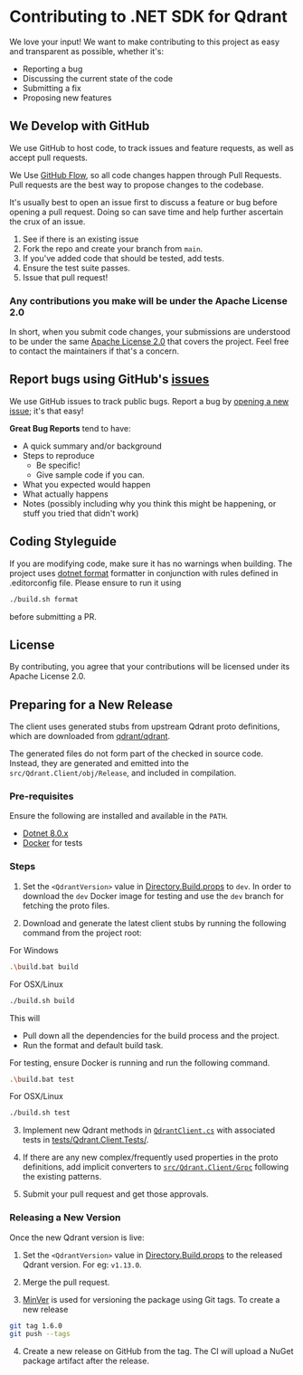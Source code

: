 # Contributing to .NET SDK for Qdrant

We love your input! We want to make contributing to this project as easy and transparent as possible, whether it's:

- Reporting a bug
- Discussing the current state of the code
- Submitting a fix
- Proposing new features

## We Develop with GitHub

We use GitHub to host code, to track issues and feature requests, as well as accept pull requests.

We Use [GitHub Flow](https://docs.github.com/en/get-started/quickstart/github-flow), so all code changes
happen through Pull Requests. Pull requests are the best way to propose changes to the codebase.

It's usually best to open an issue first to discuss a feature or bug before opening a pull request.
Doing so can save time and help further ascertain the crux of an issue.

1. See if there is an existing issue
2. Fork the repo and create your branch from `main`.
3. If you've added code that should be tested, add tests.
4. Ensure the test suite passes.
5. Issue that pull request!

### Any contributions you make will be under the Apache License 2.0

In short, when you submit code changes, your submissions are understood to be under the
same [Apache License 2.0](https://choosealicense.com/licenses/apache-2.0/) that covers the project.
Feel free to contact the maintainers if that's a concern.

## Report bugs using GitHub's [issues](https://github.com/qdrant/qdrant-dotnet/issues)

We use GitHub issues to track public bugs. Report a bug by
[opening a new issue](https://github.com/qdrant/qdrant-dotnet/issues/new); it's that easy!

**Great Bug Reports** tend to have:

- A quick summary and/or background
- Steps to reproduce
  - Be specific!
  - Give sample code if you can.
- What you expected would happen
- What actually happens
- Notes (possibly including why you think this might be happening, or stuff you tried that didn't work)

## Coding Styleguide

If you are modifying code, make sure it has no warnings when building.
The project uses [dotnet format](https://learn.microsoft.com/en-us/dotnet/core/tools/dotnet-format) formatter in
conjunction with rules defined in .editorconfig file. Please ensure to run it using

```bash
./build.sh format
```

before submitting a PR.

## License

By contributing, you agree that your contributions will be licensed under its Apache License 2.0.

## Preparing for a New Release

The client uses generated stubs from upstream Qdrant proto definitions, which are downloaded from [qdrant/qdrant](https://github.com/qdrant/qdrant/tree/master/lib/api/src/grpc/proto).

The generated files do not form part of the checked in source code. Instead, they are generated
and emitted into the `src/Qdrant.Client/obj/Release`, and included in compilation.

### Pre-requisites

Ensure the following are installed and available in the `PATH`.

- [Dotnet 8.0.x](https://dotnet.microsoft.com/download/dotnet/8.0)
- [Docker](https://docs.docker.com/engine/install/) for tests

### Steps

1. Set the `<QdrantVersion>` value in [Directory.Build.props](https://github.com/qdrant/qdrant-dotnet/blob/main/Directory.Build.props) to `dev`. In order to download the `dev` Docker image for testing and use the `dev` branch for fetching the proto files.

2. Download and generate the latest client stubs by running the following command from the project root:

For Windows

```bash
.\build.bat build
```

For OSX/Linux

```bash
./build.sh build
```

This will

- Pull down all the dependencies for the build process and the project.
- Run the format and default build task.

For testing, ensure Docker is running and run the following command.

```bash
.\build.bat test
```

For OSX/Linux

```bash
./build.sh test
```

3. Implement new Qdrant methods in [`QdrantClient.cs`](https://github.com/qdrant/qdrant-dotnet/blob/main/src/Qdrant.Client/QdrantClient.cs) with associated tests in [tests/Qdrant.Client.Tests/](https://github.com/qdrant/qdrant-dotnet/tree/main/tests/Qdrant.Client.Tests).

4. If there are any new complex/frequently used properties in the proto definitions, add implicit converters to [`src/Qdrant.Client/Grpc`](https://github.com/qdrant/qdrant-dotnet/tree/main/src/Qdrant.Client/Grpc) following the existing patterns.

5. Submit your pull request and get those approvals.

### Releasing a New Version

Once the new Qdrant version is live:

1. Set the `<QdrantVersion>` value in [Directory.Build.props](https://github.com/qdrant/qdrant-dotnet/blob/main/Directory.Build.props) to the released Qdrant version. For eg: `v1.13.0`.

2. Merge the pull request.

3. [MinVer](https://github.com/adamralph/minver) is used for versioning the package using Git tags. To create a new release

```bash
git tag 1.6.0
git push --tags
```

4. Create a new release on GitHub from the tag. The CI will upload a NuGet package artifact after the release.
